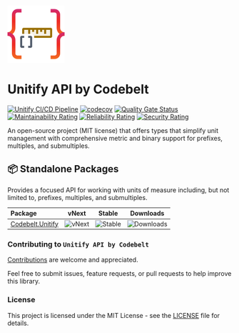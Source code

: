 ![Unitify by Codebelt](.nuget/icon.png)

# Unitify API by Codebelt

[![Unitify CI/CD Pipeline](https://github.com/codebeltnet/unitify/actions/workflows/pipelines.yml/badge.svg)](https://github.com/codebeltnet/unitify/actions/workflows/pipelines.yml) [![codecov](https://codecov.io/gh/codebeltnet/unitify/graph/badge.svg?token=WAmfmpQyCz)](https://codecov.io/gh/codebeltnet/unitify) [![Quality Gate Status](https://sonarcloud.io/api/project_badges/measure?project=unitify&metric=alert_status)](https://sonarcloud.io/dashboard?id=unitify) [![Maintainability Rating](https://sonarcloud.io/api/project_badges/measure?project=unitify&metric=sqale_rating)](https://sonarcloud.io/dashboard?id=unitify) [![Reliability Rating](https://sonarcloud.io/api/project_badges/measure?project=unitify&metric=reliability_rating)](https://sonarcloud.io/dashboard?id=unitify) [![Security Rating](https://sonarcloud.io/api/project_badges/measure?project=unitify&metric=security_rating)](https://sonarcloud.io/dashboard?id=unitify)

An open-source project (MIT license) that offers types that simplify unit management with comprehensive metric and binary support for prefixes, multiples, and submultiples.

## 📦 Standalone Packages

Provides a focused API for working with units of measure including, but not limited to, prefixes, multiples, and submultiples.

|Package|vNext|Stable|Downloads|
|:--|:-:|:-:|:-:|
| [Codebelt.Unitify](https://www.nuget.org/packages/Codebelt.Unitify/) | ![vNext](https://img.shields.io/nuget/vpre/Codebelt.Unitify?logo=nuget) | ![Stable](https://img.shields.io/nuget/v/Codebelt.Unitify?logo=nuget) | ![Downloads](https://img.shields.io/nuget/dt/Codebelt.Unitify?color=blueviolet&logo=nuget) |

### Contributing to `Unitify API by Codebelt`
[Contributions](.github/CONTRIBUTING.md) are welcome and appreciated.

Feel free to submit issues, feature requests, or pull requests to help improve this library.

### License
This project is licensed under the MIT License - see the [LICENSE](LICENSE.md) file for details.
